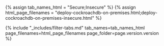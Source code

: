 {% assign tab_names_html = "Secure;Insecure" %}
{% assign html_page_filenames = "deploy-cockroachdb-on-premises.html;deploy-cockroachdb-on-premises-insecure.html" %}

{% include "_includes/filter-tabs.md" tab_names=tab_names_html page_filenames=html_page_filenames page_folder=page.version.version %}
